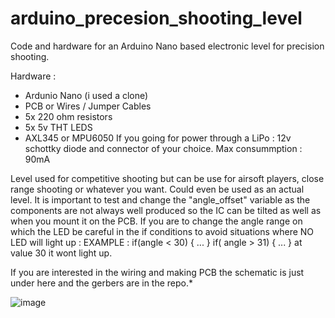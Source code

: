 # arduino_precesion_shooting_level
Code and hardware for an Arduino Nano based electronic level for precision shooting.

Hardware :
- Ardunio Nano (i used a clone)
- PCB or Wires / Jumper Cables
- 5x 220 ohm resistors
- 5x 5v THT LEDS
- AXL345 or MPU6050
If you going for power through a LiPo : 12v schottky diode and connector of your choice.
Max consummption : 90mA

Level used for competitive shooting but can be use for airsoft players, close range shooting or whatever you want. Could even be used as an actual level.
It is important to test and change the "angle_offset" variable as the components are not always well produced so the IC can be tilted as well as when you mount it on the PCB.
If you are to change the angle range on which the LED be careful in the if conditions to avoid situations where NO LED will light up : 
EXAMPLE : if(angle < 30)
{
...
}
if( angle > 31)
{
...
}
 at value 30 it wont light up.

 If you are interested in the wiring and making PCB the schematic is just under here and the gerbers are in the repo.*

 ![image](https://github.com/gaetancantelobre/arduino_precesion_shooting_level/assets/29492892/dc5a155f-c48e-4663-b52f-4ce3f3b73a25)

 
